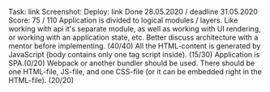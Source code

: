 Task: link Screenshot: Deploy: link Done 28.05.2020 / deadline 31.05.2020 Score: 75 / 110 Application is divided to logical modules / layers. Like working with api it's separate module, as well as working with UI rendering, or working with an application state, etc. Better discuss architecture with a mentor before implementing. (40/40) All the HTML-content is generated by JavaScript (body contains only one tag script inside). (15/30) Application is SPA.(0/20) Webpack or another bundler should be used. There should be one HTML-file, JS-file, and one CSS-file (or it can be embedded right in the HTML-file). (20/20)